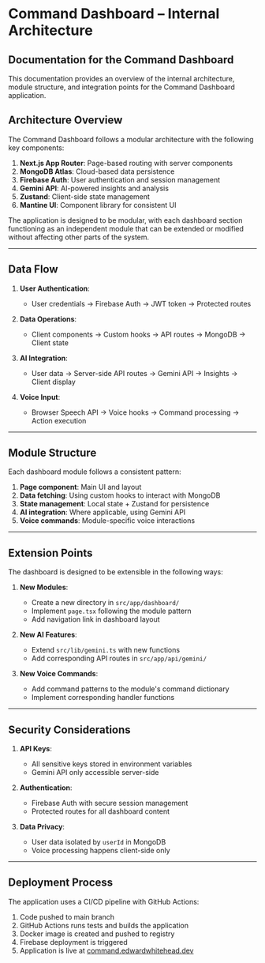 # Command Dashboard – Internal Architecture

## Documentation for the Command Dashboard

This documentation provides an overview of the internal architecture, module structure, and integration points for the Command Dashboard application.

## Architecture Overview

The Command Dashboard follows a modular architecture with the following key components:

1. **Next.js App Router**: Page-based routing with server components  
2. **MongoDB Atlas**: Cloud-based data persistence  
3. **Firebase Auth**: User authentication and session management  
4. **Gemini API**: AI-powered insights and analysis  
5. **Zustand**: Client-side state management  
6. **Mantine UI**: Component library for consistent UI  

The application is designed to be modular, with each dashboard section functioning as an independent module that can be extended or modified without affecting other parts of the system.

---

## Data Flow

1. **User Authentication**:  
    * User credentials → Firebase Auth → JWT token → Protected routes

2. **Data Operations**:  
    * Client components → Custom hooks → API routes → MongoDB → Client state

3. **AI Integration**:  
    * User data → Server-side API routes → Gemini API → Insights → Client display

4. **Voice Input**:  
    * Browser Speech API → Voice hooks → Command processing → Action execution

---

## Module Structure

Each dashboard module follows a consistent pattern:

1. **Page component**: Main UI and layout  
2. **Data fetching**: Using custom hooks to interact with MongoDB  
3. **State management**: Local state + Zustand for persistence  
4. **AI integration**: Where applicable, using Gemini API  
5. **Voice commands**: Module-specific voice interactions  

---

## Extension Points

The dashboard is designed to be extensible in the following ways:

1. **New Modules**:  
    * Create a new directory in `src/app/dashboard/`  
    * Implement `page.tsx` following the module pattern  
    * Add navigation link in dashboard layout

2. **New AI Features**:  
    * Extend `src/lib/gemini.ts` with new functions  
    * Add corresponding API routes in `src/app/api/gemini/`

3. **New Voice Commands**:  
    * Add command patterns to the module's command dictionary  
    * Implement corresponding handler functions

---

## Security Considerations

1. **API Keys**:  
    * All sensitive keys stored in environment variables  
    * Gemini API only accessible server-side

2. **Authentication**:  
    * Firebase Auth with secure session management  
    * Protected routes for all dashboard content

3. **Data Privacy**:  
    * User data isolated by `userId` in MongoDB  
    * Voice processing happens client-side only

---

## Deployment Process

The application uses a CI/CD pipeline with GitHub Actions:

1. Code pushed to main branch  
2. GitHub Actions runs tests and builds the application  
3. Docker image is created and pushed to registry  
4. Firebase deployment is triggered  
5. Application is live at [command.edwardwhitehead.dev](https://command.edwardwhitehead.dev)
